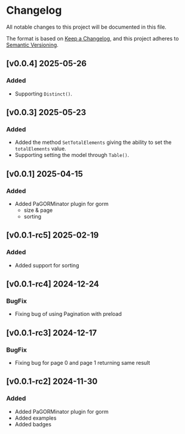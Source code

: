 # Changelog

All notable changes to this project will be documented in this file.

The format is based on [Keep a Changelog](https://keepachangelog.com/en/1.1.0/),
and this project adheres to [Semantic Versioning](https://semver.org/spec/v2.0.0.html).

## [v0.0.4] 2025-05-26

### Added

- Supporting `Distinct()`.

## [v0.0.3] 2025-05-23

### Added

- Added the method `SetTotalElements` giving the ability to set the `totalElements` value.
- Supporting setting the model through `Table()`.

## [v0.0.1] 2025-04-15

### Added

- Added PaGORMinator plugin for gorm
    - size & page
    - sorting

## [v0.0.1-rc5] 2025-02-19

### Added

- Added support for sorting

## [v0.0.1-rc4] 2024-12-24

### BugFix

- Fixing bug of using Pagination with preload

## [v0.0.1-rc3] 2024-12-17

### BugFix

- Fixing bug for page 0 and page 1 returning same result

## [v0.0.1-rc2] 2024-11-30

### Added

- Added PaGORMinator plugin for gorm
- Added examples
- Added badges
